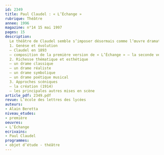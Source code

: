 ```yaml
---
id: 2349
title: Paul Claudel : « L’Échange »
rubrique: Théâtre
annee: 1996
magazine: n°14 15 mai 1997
pages: 15
description: 
  Le théâtre de Claudel semble s’imposer désormais comme l’œuvre dramatique la plus puissante de notre siècle, tant par la profondeur de ses thèmes que par la nouveauté de son esthétique.
  1. Genèse et évolution
  – Claudel en 1893
  – composition de la première version de « L’Échange » – la seconde version
  2. Richesse thématique et esthétique
  – un drame classique
  – un drame réaliste
  – un drame symbolique
  – un drame poétique musical
  3. Approches scéniques
  – la création (1914)
  – les principales autres mises en scène
article_pdf: 2349.pdf
revue: L’école des lettres des lycées
auteurs:
- Alain Beretta
niveau_etudes:
- première
oeuvres:
- L’Échange
ecrivains:
- Paul Claudel
programmes:
- objet d’étude - théâtre
---
```

